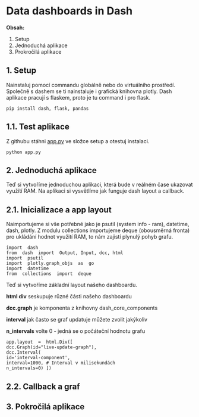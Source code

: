 # Data dashboards in Dash
**Obsah:**
 1. Setup
 2. Jednoduchá aplikace
 4. Prokročilá aplikace
## 1. Setup
Nainstaluj pomocí commandu globálně nebo do virtuálního prostředí.
Společně s dashem se ti nainstaluje i grafická knihovna plotly.
Dash aplikace pracují s flaskem, proto je tu command i pro flask.


    pip install dash, flask, pandas
    
## 1.1. Test aplikace
Z githubu stáhni [app.py](https://github.com/kutscheraa/DASH/blob/main/setup/app.py) ve složce setup a otestuj instalaci.

    python app.py
## 2. Jednoduchá aplikace
Teď si vytvoříme jednoduchou aplikaci, která bude v reálném čase ukazovat využítí RAM.
Na aplikaci si vysvětlíme jak funguje dash layout a callback.
## 2.1. Inicializace a app layout
Naimportujeme si vše potřebné jako je psutil (system info - ram), datetime, dash, plotly.
Z modulu collections importujeme deque (obousměrná fronta) pro ukládání hodnot využití RAM, to nám zajistí plynulý pohyb grafu.

    import  dash
    from  dash  import  Output, Input, dcc, html
    import  psutil
    import  plotly.graph_objs  as  go
    import  datetime
    from  collections  import  deque
Teď si vytvoříme základní layout našeho dashboardu.

**html div** seskupuje různé části našeho dashboardu

**dcc.graph** je komponenta z knihovny dash_core_components

**interval** jak často se graf updatuje můžete zvolit jakýkoliv 

**n_intervals** volte 0 - jedná se o počáteční hodnotu grafu

    app.layout  =  html.Div([
    dcc.Graph(id="live-update-graph"),
    dcc.Interval(
    id='interval-component',
    interval=1000, # Interval v milisekundách
    n_intervals=0) ])
## 2.2. Callback a graf
## 3. Pokročilá aplikace
